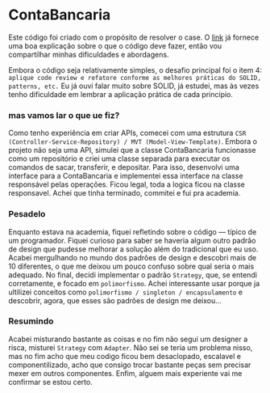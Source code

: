 # ContaBancaria

Este código foi criado com o propósito de resolver o case. O [link]("https://github.com/andersonshindi/ContaBancaria/") já fornece uma boa explicação sobre o que o código deve fazer, então vou compartilhar minhas dificuldades e abordagens.

Embora o código seja relativamente simples, o desafio principal foi o item 4: `aplique code review e refatore conforme as melhores práticas do SOLID, patterns, etc.` Eu já ouvi falar muito sobre SOLID, já estudei, mas às vezes tenho dificuldade em lembrar a aplicação prática de cada princípio.

### mas vamos lar o que ue fiz?
Como tenho experiência em criar APIs, comecei com uma estrutura `CSR (Controller-Service-Repository) / MVT (Model-View-Template)`. Embora o projeto não seja uma API, simulei que a classe ContaBancaria funcionasse como um repositório e criei uma classe separada para executar os comandos de sacar, transferir, e depositar. Para isso, desenvolvi uma interface para a ContaBancaria e implementei essa interface na classe responsável pelas operações. Ficou legal, toda a logica ficou na classe responsavel. Achei que tinha terminado, commitei e fui pra academia.

### Pesadelo
Enquanto estava na academia, fiquei refletindo sobre o código — típico de um programador. Fiquei curioso para saber se haveria algum outro padrão de design que pudesse melhorar a solução além do tradicional que eu uso. Acabei mergulhando no mundo dos padrões de design e descobri mais de 10 diferentes, o que me deixou um pouco confuso sobre qual seria o mais adequado. No final, decidi implementar o padrão `Strategy`, que, se entendi corretamente, e focado em `polimorfismo`. Achei interessante usar porque ja ultilizei conceitos como `polimorfismo / singleton / encapsulamento` e descobrir, agora, que esses são padrões de design me deixou...

### Resumindo
Acabei misturando bastante as coisas e no fim não segui um designer a risca, misturei `Strategy` com `Adapter`. Não sei se teria um problema nisso, mas no fim acho que meu codigo ficou bem desaclopado, escalavel e componentilizado, acho que consigo trocar bastante peças sem precisar mexer em outros componentes. Enfim, alguem mais experiente vai me confirmar se estou certo.
